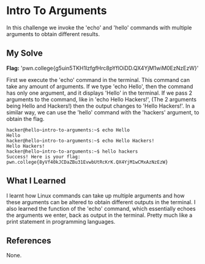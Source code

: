 # Intro To Arguments
In this challenge we invoke the 'echo' and 'hello' commands with multiple arguments to obtain different results.

## My Solve
**Flag:** 'pwn.college{g5uin5TKH1lzfgfHrc8pYflOiDD.QX4YjM1wiM0EzNzEzW}'

First we execute the 'echo' command in the terminal. This command can take any amount of arguments. If we type 'echo Hello', then the command has only one argument, and it displays 'Hello' in the terminal. If we pass 2 arguments to the command, like in 'echo Hello Hackers!', (The 2 arguments being Hello and Hackers!) then the output changes to 'Hello Hackers!'. 
In a similar way, we can use the 'hello' command with the 'hackers' argument, to obtain the flag.

```
hacker@hello~intro-to-arguments:~$ echo Hello
Hello
hacker@hello~intro-to-arguments:~$ echo Hello Hackers!
Hello Hackers!
hacker@hello~intro-to-arguments:~$ hello hackers
Success! Here is your flag:
pwn.college{8yVf40kJCDaZBu31EvwbUtRcKrK.QX4YjM1wCMxAzNzEzW}
```

## What I Learned
I learnt how Linux commands can take up multiple arguments and how these arguments can be altered to obtain different outputs in the terminal. I also learned the function of the 'echo' command, which essentially echoes the arguments we enter, back as output in the terminal. Pretty much like a print statement in programming languages.

## References
None.